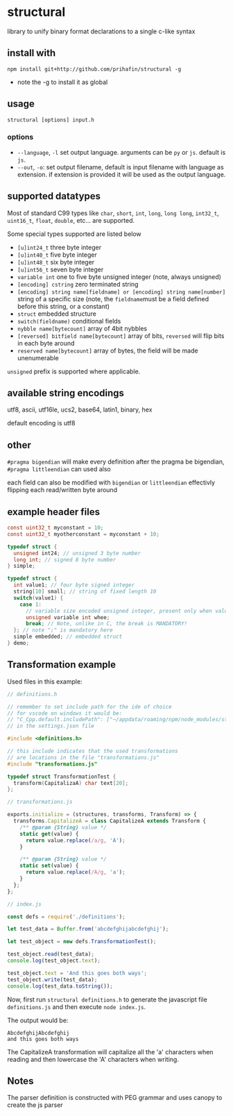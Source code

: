 # structural
library to unify binary format declarations to a single c-like syntax

## install with
`npm install git+http://github.com/prihafin/structural -g`

- note the -g to install it as global

## usage
`structural [options] input.h`

### options

- `--language`, `-l` set output language. arguments can be `py` or `js`. default is `js`.
- `--out`, `-o`: set output filename, default is input filename with language as extension. if extension is provided it will be used as the output language.

## supported datatypes

Most of standard C99 types like `char`, `short`, `int`, `long`, `long long`, `int32_t`, `uint16_t`, `float`, `double`, etc... are supported.

Some special types supported are listed below

- `[u]int24_t` three byte integer
- `[u]int40_t` five byte integer
- `[u]int48_t` six byte integer
- `[u]int56_t` seven byte integer
- `variable int` one to five byte unsigned integer (note, always unsigned)
- `[encoding] cstring` zero terminated string
- `[encoding] string name[fieldname] or [encoding] string name[number]` string of a specific size (note, the `fieldname`must be a field defined before this string, or a constant)
- `struct` embedded structure
- `switch(fieldname)` conditional fields
- `nybble name[bytecount]` array of 4bit nybbles
- `[reversed] bitfield name[bytecount]` array of bits, `reversed` will flip bits in each byte around
- `reserved name[bytecount]` array of bytes, the field will be made unenumerable

`unsigned` prefix is supported where applicable.

## available string encodings

utf8, ascii, utf16le, ucs2, base64, latin1, binary, hex

default encoding is utf8

## other

`#pragma bigendian` will make every definition after the pragma be bigendian, `#pragma littleendian` can used also

each field can also be modified with `bigendian` or `littleendian` effectivly flipping each read/written byte around

## example header files

```c
const uint32_t myconstant = 10;
const uint32_t myotherconstant = myconstant + 10;

typedef struct {
  unsigned int24; // unsigned 3 byte number
  long int; // signed 8 byte number
} simple;

typedef struct {
  int value1; // four byte signed integer
  string[10] small; // string of fixed length 10
  switch(value1) {
    case 1:
      // variable size encoded unsigned integer, present only when value1 = 1
      unsigned variable int whee;
      break; // Note, unlike in C, the break is MANDATORY!
  }; // note ";" is mandatory here
  simple embedded; // embedded struct
} demo;
```

## Transformation example

Used files in this example:

```c
// definitions.h

// remember to set include path for the ide of choice
// for vscode on windows it would be:
// "C_Cpp.default.includePath": ["~/appdata/roaming/npm/node_modules/structural"]
// in the settings.json file

#include <definitions.h>

// this include indicates that the used transformations
// are locations in the file "transformations.js"
#include "transformations.js"

typedef struct TransformationTest {
  transform(CapitalizaA) char text[20];
};
```

```javascript
// transformations.js

exports.initialize = (structures, transforms, Transform) => {
  transforms.CapitalizeA = class CapitalizeA extends Transform {
    /** @param {String} value */
    static get(value) {
      return value.replace(/a/g, 'A');
    }

    /** @param {String} value */
    static set(value) {
      return value.replace(/A/g, 'a');
    }
  };
};
```

```javascript
// index.js

const defs = require('./definitions');

let test_data = Buffer.from('abcdefghijabcdefghij');

let test_object = new defs.TransformationTest();

test_object.read(test_data);
console.log(test_object.text);

test_object.text = 'And this goes both ways';
test_object.write(test_data);
console.log(test_data.toString());
```

Now, first run `structural definitions.h` to generate the javascript file `definitions.js` and then execute `node index.js`.

The output would be:

```
AbcdefghijAbcdefghij
and this goes both ways
```

The CapitalizeA transformation will capitalize all the 'a' characters when reading and then lowercase the 'A' characters when writing.

## Notes

The parser definition is constructed with PEG grammar and uses canopy to create the js parser